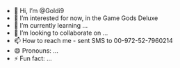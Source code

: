 - 👋 Hi, I’m @Goldi9
- 👀 I’m interested for now, in the Game Gods Deluxe
- 🌱 I’m currently learning ...
- 💞️ I’m looking to collaborate on ...
- 📫 How to reach me - sent SMS to 00-972-52-7960214
- 😄 Pronouns: ...
- ⚡ Fun fact: ...

<!---
Goldi9/Goldi9 is a ✨ special ✨ repository because its `README.md` (this file) appears on your GitHub profile.
You can click the Preview link to take a look at your changes.
--->
